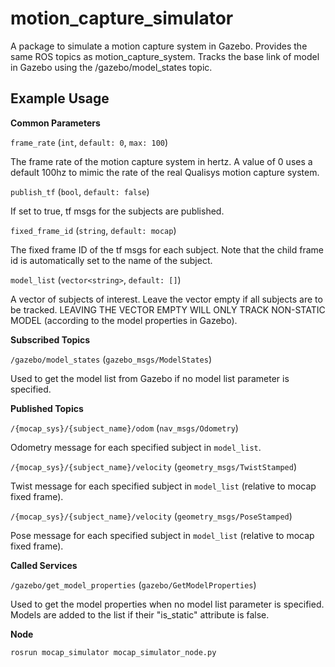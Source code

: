 # motion_capture_simulator
A package to simulate a motion capture system in Gazebo. Provides the same ROS topics as motion_capture_system.
Tracks the base link of model in Gazebo using the /gazebo/model_states topic.

## Example Usage

**Common Parameters**

`frame_rate` (`int`, `default: 0`, `max: 100`)

The frame rate of the motion capture system in hertz. A value of 0 uses a default 100hz to
mimic the rate of the real Qualisys motion capture system.

`publish_tf` (`bool`, `default: false`)

If set to true, tf msgs for the subjects are published.

`fixed_frame_id` (`string`, `default: mocap`)

The fixed frame ID of the tf msgs for each subject. Note that the child frame id is automatically set to the name of the subject.

`model_list` (`vector<string>`, `default: []`)

A vector of subjects of interest. Leave the vector empty if all subjects are to be tracked.
LEAVING THE VECTOR EMPTY WILL ONLY TRACK NON-STATIC MODEL (according to the model properties in Gazebo). 


**Subscribed Topics**

`/gazebo/model_states` (`gazebo_msgs/ModelStates`)

Used to get the model list from Gazebo if no model list parameter is specified.


**Published Topics**

`/{mocap_sys}/{subject_name}/odom` (`nav_msgs/Odometry`)

Odometry message for each specified subject in `model_list`.

`/{mocap_sys}/{subject_name}/velocity` (`geometry_msgs/TwistStamped`)

Twist message for each specified subject in `model_list` (relative to mocap fixed frame).

`/{mocap_sys}/{subject_name}/velocity` (`geometry_msgs/PoseStamped`)

Pose message for each specified subject in `model_list` (relative to mocap fixed frame).


**Called Services**

`/gazebo/get_model_properties` (`gazebo/GetModelProperties`)

Used to get the model properties when no model list parameter is specified. Models are added to the list if their "is_static" attribute is false.


**Node**

`rosrun mocap_simulator mocap_simulator_node.py`